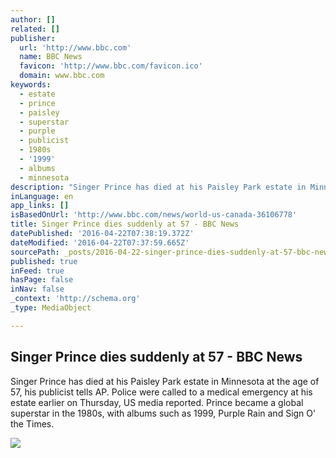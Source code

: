 ```yaml
---
author: []
related: []
publisher:
  url: 'http://www.bbc.com'
  name: BBC News
  favicon: 'http://www.bbc.com/favicon.ico'
  domain: www.bbc.com
keywords:
  - estate
  - prince
  - paisley
  - superstar
  - purple
  - publicist
  - 1980s
  - '1999'
  - albums
  - minnesota
description: "Singer Prince has died at his Paisley Park estate in Minnesota at the age of 57, his publicist tells AP. Police were called to a medical emergency at his estate earlier on Thursday, US media reported. Prince became a global superstar in the 1980s, with albums such as 1999, Purple Rain and Sign O' the Times."
inLanguage: en
app_links: []
isBasedOnUrl: 'http://www.bbc.com/news/world-us-canada-36106778'
title: Singer Prince dies suddenly at 57 - BBC News
datePublished: '2016-04-22T07:38:19.372Z'
dateModified: '2016-04-22T07:37:59.665Z'
sourcePath: _posts/2016-04-22-singer-prince-dies-suddenly-at-57-bbc-news.md
published: true
inFeed: true
hasPage: false
inNav: false
_context: 'http://schema.org'
_type: MediaObject

---
```

<article style=""><h1>Singer Prince dies suddenly at 57 - BBC News</h1><p>Singer Prince has died at his Paisley Park estate in Minnesota at the age of 57, his publicist tells AP. Police were called to a medical emergency at his estate earlier on Thursday, US media reported. Prince became a global superstar in the 1980s, with albums such as 1999, Purple Rain and Sign O' the Times.</p><img src="http://ichef.bbci.co.uk/news/1024/cpsprodpb/B989/production/_89379474_032484059-1.jpg" /></article>